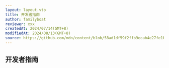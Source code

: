 ```yaml
---
layout: layout.vto
title: 开发者指南
author: familyboat
reviewer: xxx
createdAt: 2024/07/14(GMT+8)
modifiedAt: 2024/08/13(GMT+8)
source: https://github.com/mdn/content/blob/58ad1df59f2ffb9ecab4e27fe1bdf1eb5a55f89b/files/en-us/web/guide/index.md
---
```


## 开发者指南